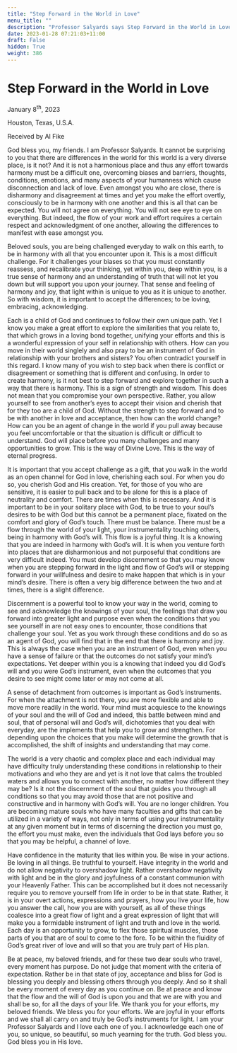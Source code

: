 ```yaml
---
title: "Step Forward in the World in Love"
menu_title: ""
description: "Professor Salyards says Step Forward in the World in Love"
date: 2023-01-28 07:21:03+11:00
draft: False
hidden: True
weight: 386
---
```

# Step Forward in the World in Love

January 8<sup>th</sup>, 2023

Houston, Texas, U.S.A.

Received by Al Fike



God bless you, my friends. I am Professor Salyards. It cannot be surprising to you that there are differences in the world for this world is a very diverse place, is it not? And it is not a harmonious place and thus any effort towards harmony must be a difficult one, overcoming biases and barriers, thoughts, conditions, emotions, and many aspects of your humanness which cause disconnection and lack of love. Even amongst you who are close, there is disharmony and disagreement at times and yet you make the effort overtly, consciously to be in harmony with one another and this is all that can be expected. You will not agree on everything. You will not see eye to eye on everything. But indeed, the flow of your work and effort requires a certain respect and acknowledgment of one another, allowing the differences to manifest with ease amongst you.

Beloved souls, you are being challenged everyday to walk on this earth, to be in harmony with all that you encounter upon it. This is a most difficult challenge. For it challenges your biases so that you must constantly reassess, and recalibrate your thinking, yet within you, deep within you, is a true sense of harmony and an understanding of truth that will not let you down but will support you upon your journey. That sense and feeling of harmony and joy, that light within is unique to you as it is unique to another. So with wisdom, it is important to accept the differences; to be loving, embracing, acknowledging. 

Each is a child of God and continues to follow their own unique path. Yet I know you make a great effort to explore the similarities that you relate to, that which grows in a loving bond together, unifying your efforts and this is a wonderful expression of your self in relationship with others. How can you move in their world singlely and also pray to be an instrument of God in relationship with your brothers and sisters? You often contradict yourself in this regard. I know many of you wish to step back when there is conflict or disagreement or something that is different and confusing. In order to create harmony, is it not best to step forward and explore together in such a way that there is harmony. This is a sign of strength and wisdom. This does not mean that you compromise your own perspective. Rather, you allow yourself to see from another’s eyes to accept their vision and cherish that for they too are a child of God. Without the strength to step forward and to be with another in love and acceptance, then how can the world change? How can you be an agent of change in the world if you pull away because you feel uncomfortable or that the situation is difficult or difficult to understand. God will place before you many challenges and many opportunities to grow. This is the way of Divine Love. This is the way of eternal progress. 

It is important that you accept challenge as a gift, that you walk in the world as an open channel for God in love, cherishing each soul. For when you do so, you cherish God and His creation. Yet, for those of you who are sensitive, it is easier to pull back and to be alone for this is a place of neutrality and comfort. There are times when this is necessary. And it is important to be in your solitary place with God, to be true to your soul’s desires to be with God but this cannot be a permanent place, fixated on the comfort and glory of God’s touch. There must be balance. There must be a flow through the world of your light, your instrumentality touching others, being in harmony with God’s will. This flow is a joyful thing. It is a knowing that you are indeed in harmony with God’s will. It is when you venture forth into places that are disharmonious and not purposeful that conditions are very difficult indeed. You must develop discernment so that you may know when you are stepping forward in the light and flow of God’s will or stepping forward in your willfulness and desire to make happen that which is in your mind’s desire. There is often a very big difference between the two and at times, there is a slight difference. 

Discernment is a powerful tool to know your way in the world, coming to see and acknowledge the knowings of your soul, the feelings that draw you forward into greater light and purpose even when the conditions that you see yourself in are not easy ones to encounter, those conditions that challenge your soul. Yet as you work through these conditions and do so as an agent of God, you will find that in the end that there is harmony and joy. This is always the case when you are an instrument of God, even when you have a sense of failure or that the outcomes do not satisfy your mind’s expectations. Yet deeper within you is a knowing that indeed you did God’s will and you were God’s instrument, even when the outcomes that you desire to see might come later or may not come at all. 

A sense of detachment from outcomes is important as God’s instruments. For when the attachment is not there, you are more flexible and able to move more readily in the world. Your mind must acquiesce to the knowings of your soul and the will of God and indeed, this battle between mind and soul, that of personal will and God’s will, dichotomies that you deal with everyday, are the implements that help you to grow and strengthen. For depending upon the choices that you make will determine the growth that is accomplished, the shift of insights and understanding that may come.

The world is a very chaotic and complex place and each individual may have difficulty truly understanding these conditions in relationship to their motivations and who they are and yet is it not love that calms the troubled waters and allows you to connect with another, no matter how different they may be? Is it not the discernment of the soul that guides you through all conditions so that you may avoid those that are not positive and constructive and in harmony with God’s will. You are no longer children. You are  becoming mature souls who have many faculties and gifts that can be utilized in a variety of ways, not only in terms of using your instrumentality at any given moment but in terms of discerning the direction you must go, the effort you must make, even the individuals that God lays before you so that you may be helpful, a channel of love. 

Have confidence in the maturity that lies within you. Be wise in your actions. Be loving in all things. Be truthful to yourself. Have integrity in the world and do not allow negativity to overshadow light. Rather overshadow negativity with light and be in the glory and joyfulness of a constant communion with your Heavenly Father. This can be accomplished but it does not necessarily require you to remove yourself from life in order to be in that state. Rather, it is in your overt actions, expressions and prayers, how you live your life, how you answer the call, how you are with yourself, as all of these things coalesce into a great flow of light and a great expression of light that will make you a formidable instrument of light and truth and love in the world. Each day is an opportunity to grow, to flex those spiritual muscles, those parts of you that are of soul to come to the fore. To be within the fluidity of God’s great river of love and will so that you are truly part of His plan.
 
Be at peace, my beloved friends, and for these two dear souls who travel, every moment has purpose. Do not judge that moment with the criteria of expectation. Rather be in that state of joy, acceptance and bliss for God is blessing you deeply and blessing others through you deeply. And so it shall be every moment of every day as you continue on. Be at peace and know that the flow and the will of God is upon you and that we are with you and shall be so, for all the days of your life. We thank you for your efforts, my beloved friends. We bless you for your efforts. We are joyful in your efforts and we shall all carry on and truly be God’s instruments for light. I am your Professor Salyards and I love each one of you. I acknowledge each one of you, so unique, so beautiful, so much yearning for the truth. God bless you. God bless you in His love. 